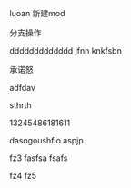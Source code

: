 luoan
新建mod

分支操作

ddddddddddddd
jfnn
knkfsbn


承诺怒

adfdav

sthrth


13245486181611


dasogoushfio aspjp

fz3 fasfsa fsafs

fz4
fz5







